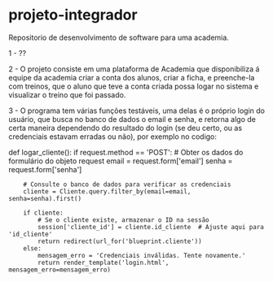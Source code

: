 # projeto-integrador
Repositorio de desenvolvimento de software para uma academia.

1 - ??

2 - O projeto consiste em uma plataforma de Academia que disponibiliza á equipe da academia criar a conta dos alunos, criar a ficha, e preenche-la com treinos, que o aluno que teve a conta criada possa logar no sistema e visualizar o treino que foi passado.

3 - O programa tem várias funções testáveis, uma delas é o próprio login do usuário, que busca no banco de dados o email e senha, e retorna algo de certa maneira dependendo do resultado do login (se deu certo, ou as credenciais estavam erradas ou não), por exemplo no codigo:

def logar_cliente():
    if request.method == 'POST':
        # Obter os dados do formulário do objeto request
        email = request.form['email']
        senha = request.form['senha']

        # Consulte o banco de dados para verificar as credenciais
        cliente = Cliente.query.filter_by(email=email, senha=senha).first()

        if cliente:
            # Se o cliente existe, armazenar o ID na sessão
            session['cliente_id'] = cliente.id_cliente  # Ajuste aqui para 'id_cliente'
            return redirect(url_for('blueprint.cliente'))
        else:
            mensagem_erro = 'Credenciais inválidas. Tente novamente.'
            return render_template('login.html', mensagem_erro=mensagem_erro)